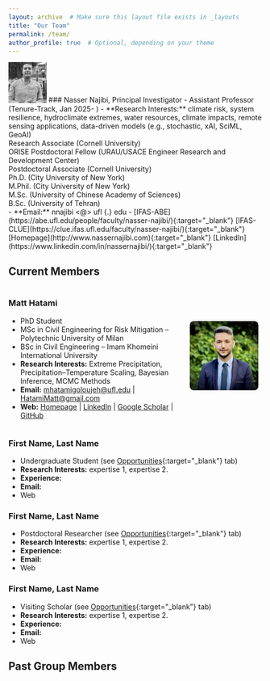 ```yaml
---
layout: archive  # Make sure this layout file exists in _layouts
title: "Our Team"
permalink: /team/
author_profile: true  # Optional, depending on your theme
---
```


<img src="https://raw.githubusercontent.com/nassernajibi/lab/master/images/nassernajibi_photo.png" width="15%" alt="Nasser photo" />
### Nasser Najibi, Principal Investigator
- Assistant Professor (Tenure-Track, Jan 2025- )
- **Research Interests:** climate risk, system resilience, hydroclimate extremes, water resources, climate impacts, remote sensing applications, data-driven models (e.g., stochastic, xAI, SciML, GeoAI)<br/>
Research Associate (Cornell University)<br/>
ORISE Postdoctoral Fellow (URAU/USACE Engineer Research and Development Center)<br/>
Postdoctoral Associate (Cornell University)<br/>
Ph.D. (City University of New York)<br/>
M.Phil. (City University of New York)<br/>
M.Sc. (University of Chinese Academy of Sciences)<br/>
B.Sc. (University of Tehran)<br/>
- **Email:** nnajibi <@> ufl {.} edu
- [IFAS-ABE](https://abe.ufl.edu/people/faculty/nasser-najibi/){:target="_blank"} [IFAS-CLUE](https://clue.ifas.ufl.edu/faculty/nasser-najibi/){:target="_blank"} [Homepage](http://www.nassernajibi.com){:target="_blank"} [LinkedIn](https://www.linkedin.com/in/nassernajibi/){:target="_blank"} 

## Current Members
<div style="display: flex; align-items: center; gap: 20px;">

  <!-- Left column: text -->
  <div style="flex: 1; max-width: 70%; text-align: left;">
    <h3>Matt Hatami</h3>
    <ul>
      <li>PhD Student</li>
      <li>MSc in Civil Engineering for Risk Mitigation – Polytechnic University of Milan</li>
      <li>BSc in Civil Engineering – Imam Khomeini International University</li>
      <li><strong>Research Interests:</strong> Extreme Precipitation, Precipitation–Temperature Scaling, Bayesian Inference, MCMC Methods</li>
      <li><strong>Email:</strong> 
        <a href="mailto:mhatamigoloujeh@ufl.edu">mhatamigoloujeh@ufl.edu</a> | 
        <a href="mailto:HatamiMatt@gmail.com">HatamiMatt@gmail.com</a>
      </li>
      <li><strong>Web:</strong> 
        <a href="https://hatamimatt.github.io" target="_blank">Homepage</a> | 
        <a href="https://www.linkedin.com/in/hatamimatt/" target="_blank">LinkedIn</a> | 
        <a href="https://scholar.google.com/citations?user=YOUR_ID" target="_blank">Google Scholar</a> | 
        <a href="https://github.com/HatamiMatt" target="_blank">GitHub</a>
      </li>
    </ul>
  </div>

  <!-- Right column: image -->
  <div style="flex: 1; max-width: 30%; text-align: center;">
    <img src="/images/matt.jpg" alt="Matt Hatami" style="width: 90%; border-radius: 8px;" />
  </div>

</div>


### First Name, Last Name
- Undergraduate Student (see [Opportunities](https://nassernajibi.github.io/lab/opportunities/){:target="_blank"} tab)
- **Research Interests:** expertise 1, expertise 2.
- **Experience:** 
- **Email:**
- Web

### First Name, Last Name
- Postdoctoral Researcher (see [Opportunities](https://nassernajibi.github.io/lab/opportunities/){:target="_blank"} tab)
- **Research Interests:** expertise 1, expertise 2.
- **Experience:** 
- **Email:**
- Web

### First Name, Last Name
- Visiting Scholar (see [Opportunities](https://nassernajibi.github.io/lab/opportunities/){:target="_blank"} tab)
- **Research Interests:** expertise 1, expertise 2.
- **Experience:** 
- **Email:**
- Web

## Past Group Members
